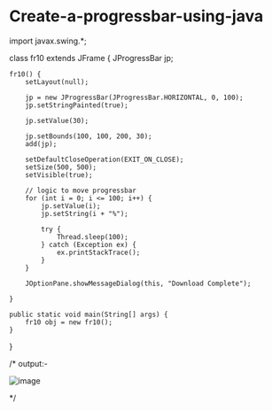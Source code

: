 # Create-a-progressbar-using-java
import javax.swing.*;

class fr10 extends JFrame {
    JProgressBar jp;

    fr10() {
        setLayout(null);

        jp = new JProgressBar(JProgressBar.HORIZONTAL, 0, 100);
        jp.setStringPainted(true);

        jp.setValue(30);

        jp.setBounds(100, 100, 200, 30);
        add(jp);

        setDefaultCloseOperation(EXIT_ON_CLOSE);
        setSize(500, 500);
        setVisible(true);

        // logic to move progressbar
        for (int i = 0; i <= 100; i++) {
            jp.setValue(i);
            jp.setString(i + "%");

            try {
                Thread.sleep(100);
            } catch (Exception ex) {
                ex.printStackTrace();
            }
        }

        JOptionPane.showMessageDialog(this, "Download Complete");

    }

    public static void main(String[] args) {
        fr10 obj = new fr10();
    }
}

/* output:-

![image](https://user-images.githubusercontent.com/96234273/179361770-02b1b3f5-393f-45db-9982-5d97394c9613.png)

*/
